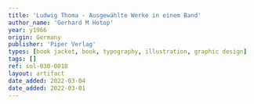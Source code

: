 ```yaml
---
title: 'Ludwig Thoma - Ausgewählte Werke in einem Band'
author_name: 'Gerhard M Hotop'
year: y1966
origin: Germany
publisher: 'Piper Verlag'
types: [book jacket, book, typography, illustration, graphic design]
tags: []
ref: sol-030-0018
layout: artifact
date_added: 2022-03-04
date_added: 2022-03-01
---
```


